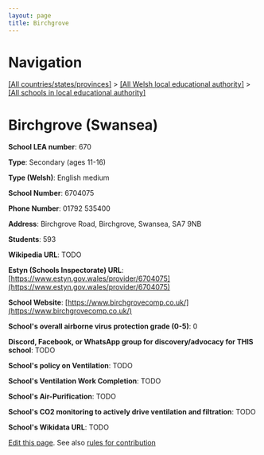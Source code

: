 ```yaml
---
layout: page
title: Birchgrove
---
```

# Navigation

[[All countries/states/provinces]](../../..) > [[All Welsh local educational authority]](../..) > [[All schools in local educational authority]](..)

# Birchgrove (Swansea)

**School LEA number**: 670

**Type**: Secondary (ages 11-16)

**Type (Welsh)**: English medium

**School Number**: 6704075

**Phone Number**: 01792 535400

**Address**: Birchgrove Road, Birchgrove, Swansea, SA7 9NB

**Students**: 593

**Wikipedia URL**: TODO

**Estyn (Schools Inspectorate) URL**: [https://www.estyn.gov.wales/provider/6704075](https://www.estyn.gov.wales/provider/6704075)

**School Website**: [https://www.birchgrovecomp.co.uk/](https://www.birchgrovecomp.co.uk/)

**School's overall airborne virus protection grade (0-5)**: 0

**Discord, Facebook, or WhatsApp group for discovery/advocacy for THIS school**: TODO

**School's policy on Ventilation**: TODO

**School's Ventilation Work Completion**: TODO

**School's Air-Purification**: TODO

**School's CO2 monitoring to actively drive ventilation and filtration**: TODO

**School's Wikidata URL**: TODO




[Edit this page](https://github.com/ventilate-schools/Wales/edit/prif/./Swansea/Birchgrove.md). See also [rules for contribution](../../../contribution-rules/)